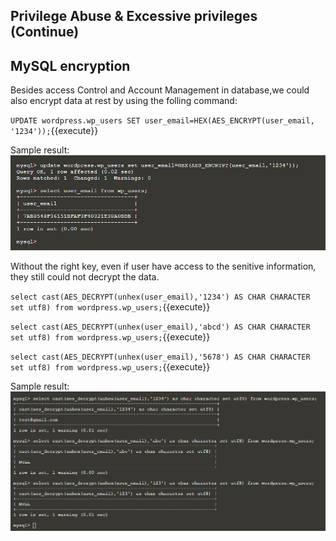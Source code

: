 ## Privilege Abuse & Excessive privileges (Continue)

## MySQL encryption
Besides access Control and Account Management in database,we could also encrypt data at rest by using the folling command:

`UPDATE wordpress.wp_users SET user_email=HEX(AES_ENCRYPT(user_email, '1234'));`{{execute}}

Sample result:
![sqlencrypt](./assets/sqlencrypt.png)

Without the right key, even if user have access to the senitive information, they still could not decrypt the data.

`select cast(AES_DECRYPT(unhex(user_email),'1234') AS CHAR CHARACTER set utf8) from wordpress.wp_users;`{{execute}}

`select cast(AES_DECRYPT(unhex(user_email),'abcd') AS CHAR CHARACTER set utf8) from wordpress.wp_users;`{{execute}}

`select cast(AES_DECRYPT(unhex(user_email),'5678') AS CHAR CHARACTER set utf8) from wordpress.wp_users;`{{execute}}

Sample result:
![sqldecrypt](./assets/sqldecrypt.png)